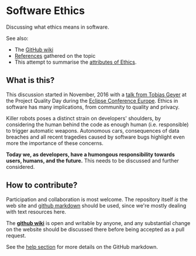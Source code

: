 # Software Ethics

Discussing what ethics means in software.

See also:
* The [GitHub wiki](https://github.com/borisbaldassari/software-ethics/wiki)
* [References](references/) gathered on the topic
* This attempt to summarise the [attributes of Ethics](manifesto/).

## What is this?

This discussion started in November, 2016 with a [talk from Tobias Geyer](https://www.eclipsecon.org/europe2016/session/heres-why-you-should-care-about-ethics-software-development) at the Project Quality Day during the [Eclipse Conference Europe](https://www.eclipsecon.org/europe2016/). Ethics in software has many implications, from community to quality and privacy.

Killer robots poses a distinct strain on developers' shoulders, by considering the human behind the code as enough human (i.e. responsible) to trigger automatic weapons. Autonomous cars, consequences of data breaches and all recent tragedies caused by software bugs highlight even more the importance of these concerns.

**Today we, as developers, have a humongous responsibility towards users, humans, and the future.** This needs to be discussed and further considered.


## How to contribute?

Participation and collaboration is most welcome. The repository itself *is* the web site and [github markdown](https://guides.github.com/features/mastering-markdown/) should be used, since we're mostly dealing with text resources here.

The **[github wiki](https://github.com/borisbaldassari/software-ethics/wiki)** is open and writable by anyone, and any substantial change on the website should be discussed there before being accepted as a pull request.

See the [help section](help/) for more details on the GitHub markdown.
